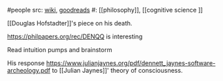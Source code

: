 #people 
src: [wiki](https://en.wikipedia.org/wiki/Daniel_Dennett), [goodreads](https://www.goodreads.com/author/show/6952980.Daniel_C_Dennett) 
#: [[philosophy]], [[cognitive science ]] 

[[Douglas Hofstadter]]'s piece on his death. 

https://philpapers.org/rec/DENQQ is interesting 

Read intuition pumps and brainstorm 

His response https://www.julianjaynes.org/pdf/dennett_jaynes-software-archeology.pdf to [[Julian Jaynes]]' theory of consciousness. 

